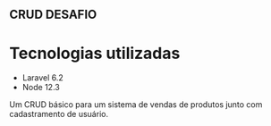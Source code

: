 ## CRUD DESAFIO

# Tecnologias utilizadas
- Laravel 6.2
- Node 12.3
    
Um CRUD básico para um sistema de vendas de produtos junto com cadastramento de usuário.

